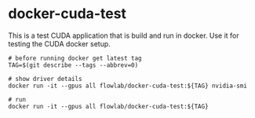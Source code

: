 # docker-cuda-test

This is a test CUDA application that is build and run in docker. Use it for testing the CUDA docker setup.


```shell
# before running docker get latest tag
TAG=$(git describe --tags --abbrev=0)

# show driver details
docker run -it --gpus all flowlab/docker-cuda-test:${TAG} nvidia-smi

# run
docker run -it --gpus all flowlab/docker-cuda-test:${TAG}
```